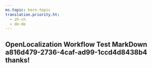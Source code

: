 ```yaml
---
ms.topic: hero-topic
translation.priority.ht: 
  - zh-cn
  - de-de
---
```

## OpenLocalization Workflow Test MarkDown a816d479-2736-4caf-ad99-1ccd4d8438b4 thanks!
